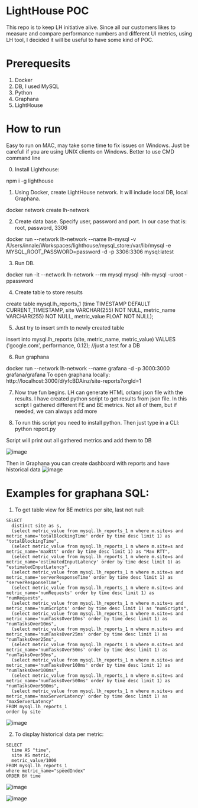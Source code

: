 # LightHouse POC
This repo is to keep LH initiative alive. Since all our customers likes to measure and compare performance numbers and different UI metrics, using LH tool, I decided it will be useful to have some kind of POC.

# Prerequesits
1. Docker
2. DB, I used MySQL
3. Python
4. Graphana
5. LightHouse

# How to run 
Easy to run on MAC, may take some time to fix issues on Windows. Just be carefull if you are using UNIX clients on Windows. Better to use CMD command line


0) Install Lighthouse:

npm i -g lighthouse


1) Using Docker, create LightHouse network. It will include local DB, local Graphana.

docker network create lh-network

2) Create data base. Specify user, password and port. In our case that is: root, password, 3306

docker run --network lh-network --name lh-mysql -v /Users/innale/Workspaces/lighthouse/mysql_store:/var/lib/mysql -e MYSQL_ROOT_PASSWORD=password -d -p 3306:3306 mysql:latest

3) Run DB.

docker run -it --network lh-network --rm mysql mysql -hlh-mysql -uroot -ppassword

4) Create table to store results 

create table mysql.lh_reports_1 (time TIMESTAMP DEFAULT CURRENT_TIMESTAMP, site VARCHAR(255) NOT NULL, metric_name VARCHAR(255) NOT NULL, metric_value FLOAT NOT NULL);

5) Just try to insert smth to newly created table


insert into mysql.lh_reports (site, metric_name, metric_value) VALUES ('google.com', performance, 0.12); //just a test for a DB

6) Run graphana

docker run --network lh-network --name grafana -d -p 3000:3000 grafana/grafana
To open graphana locally: http://localhost:3000/d/yfcBDAinz/site-reports?orgId=1 



7) Now true fun begins. LH can generate HTML or/and json file with the results. I have created python script to get results from json file.
In this script I gathered different FE and BE metrics. Not all of them, but if needed, we can always add more 

8) To run this script you need to install python. Then just type in a CLI: python report.py

Script will print out all gathered metrics and add them to DB

![image](https://user-images.githubusercontent.com/54897268/125449877-28f545b8-70b2-44cc-9a5b-06ba5a39e7a0.png)

Then in Graphana you can create dashboard with reports and have historical data
![image](https://user-images.githubusercontent.com/54897268/125450027-a4571ca1-b6c0-441c-bc11-7850cbe75052.png)

# Examples for graphana SQL:
1) To get table view for BE metrics per site, last not null:


```
SELECT
  distinct site as s,
  (select metric_value from mysql.lh_reports_1 m where m.site=s and metric_name='totalBlockingTime' order by time desc limit 1) as "totalBlockingTime",
  (select metric_value from mysql.lh_reports_1 m where m.site=s and metric_name='maxRtt' order by time desc limit 1) as "Max RTT",
  (select metric_value from mysql.lh_reports_1 m where m.site=s and metric_name='estimatedInputLatency' order by time desc limit 1) as "estimatedInputLatency",
  (select metric_value from mysql.lh_reports_1 m where m.site=s and metric_name='serverResponseTime' order by time desc limit 1) as "serverResponseTime",
  (select metric_value from mysql.lh_reports_1 m where m.site=s and metric_name='numRequests' order by time desc limit 1) as "numRequests",
  (select metric_value from mysql.lh_reports_1 m where m.site=s and metric_name='numScripts' order by time desc limit 1) as "numScripts",
  (select metric_value from mysql.lh_reports_1 m where m.site=s and metric_name='numTasksOver10ms' order by time desc limit 1) as "numTasksOver10ms",
  (select metric_value from mysql.lh_reports_1 m where m.site=s and metric_name='numTasksOver25ms' order by time desc limit 1) as "numTasksOver25ms",
  (select metric_value from mysql.lh_reports_1 m where m.site=s and metric_name='numTasksOver50ms' order by time desc limit 1) as "numTasksOver50ms",
  (select metric_value from mysql.lh_reports_1 m where m.site=s and metric_name='numTasksOver100ms' order by time desc limit 1) as "numTasksOver100ms",
  (select metric_value from mysql.lh_reports_1 m where m.site=s and metric_name='numTasksOver500ms' order by time desc limit 1) as "numTasksOver500ms",
  (select metric_value from mysql.lh_reports_1 m where m.site=s and metric_name='maxServerLatency' order by time desc limit 1) as "maxServerLatency"
FROM mysql.lh_reports_1
order by site
```

![image](https://user-images.githubusercontent.com/54897268/125470674-c49751f8-68ef-4817-9986-ac1ea93eda4e.png)


2) To display historical data per metric:
```
SELECT
  time AS "time",
  site AS metric,
  metric_value/1000
FROM mysql.lh_reports_1
where metric_name="speedIndex"
ORDER BY time
```
![image](https://user-images.githubusercontent.com/54897268/125469684-e3179bc0-949f-4850-8498-e7cb44028cbb.png)

![image](https://user-images.githubusercontent.com/54897268/125470898-3c7312e1-b404-4305-b227-441988189f8c.png)
